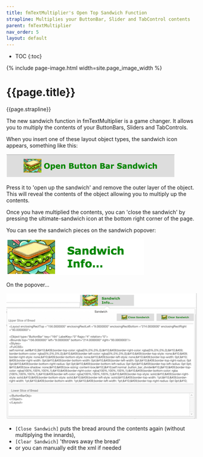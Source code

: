 ```yaml
---
title: fmTextMultiplier's Open Top Sandwich Function
strapline: Multiplies your ButtonBar, Slider and TabControl contents
parent: fmTextMultiplier
nav_order: 5
layout: default
---
```

- TOC
{:toc}

{% include page-image.html width=site.page_image_width %}

# {{page.title}}

{{page.strapline}}

The new sandwich function in fmTextMultiplier is a game changer. It allows you to multiply the contents of your ButtonBars, Sliders and TabControls.

When you insert one of these layout object types, the sandwich icon appears, something like this:

![Open Button Bar sandwich](/assets/images/fmtextmultiplier-open-button-bar-sandwich.png)

Press it to 'open up the sandwich' and remove the outer layer of the object. This will reveal the contents of the object allowing you to multiply up the contents.

Once you have multiplied the contents, you can 'close the sandwich' by pressing the ultimate-sandwich icon at the bottom right corner of the page.

You can see the sandwich pieces on the sandwich popover:

![Sandwich Info Button](/assets/images/fmtextmultiplier-sandwich-info-button.png)

On the popover…

![Sandwich Info Popover](/assets/images/fmtextmultiplier-sandwich-info-popover.png)

- `[Close Sandwich]` puts the bread around the contents again (without multiplying the innards), 
- `[Clear Sandwich]` 'throws away the bread'
- or you can manually edit the xml if needed

